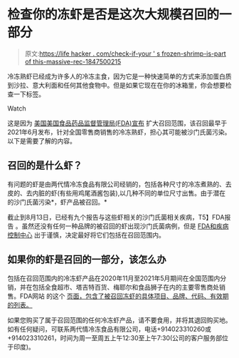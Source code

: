 # 检查你的冻虾是否是这次大规模召回的一部分

> 原文:[https://life hacker . com/check-if-your ' s frozen-shrimp-is-part of this-massive-rec-1847500215](https://lifehacker.com/check-if-your-frozen-shrimp-is-part-of-this-massive-rec-1847500215)

冷冻熟虾已经成为许多人的冷冻主食，因为它是一种快速简单的方式来添加蛋白质到沙拉、意大利面和任何其他食物中。但是如果它现在在你的冰箱里，你会想要检查一下标签。

Watch

这是因为 [美国美国食品药品监督管理局(FDA)宣布](https://www.fda.gov/safety/recalls-market-withdrawals-safety-alerts/avanti-frozen-foods-expands-recall-frozen-cooked-shrimp-because-possible-health-risk) 扩大召回范围，该召回最早于2021年6月发布，针对全国零售商销售的冷冻熟虾，担心其可能被沙门氏菌污染。以下是需要了解的内容。

## 召回的是什么虾？

有问题的虾是由两代情冷冻食品有限公司经销的，包括各种尺寸的冷冻煮熟的、去皮的、去内脏的虾(有些用鸡尾酒酱包装),以几种不同的单位尺寸出售。由于潜在的沙门氏菌污染*，虾产品被召回。*

截止到8月13日，已经有九个报告与这些虾相关的沙门氏菌相关疾病，T5】FDA报告 。虽然还没有任何一种品牌的被召回的虾出现沙门氏菌病例，但是 [FDA和疾病控制中心](https://www.fda.gov/safety/recalls-market-withdrawals-safety-alerts/avanti-frozen-foods-expands-recall-frozen-cooked-shrimp-because-possible-health-risk) 出于谨慎，决定最好将它们包括在召回范围内。

## 如果你的虾是召回的一部分，该怎么办

包括在召回范围内的冷冻虾产品在2020年11月至2021年5月期间在全国范围内分销，并在包括全食超市、塔吉特百货、梅耶尔和食品狮子在内的主要零售商处销售。FDA网站 的这个 [页面，包含了被召回冻虾的具体项目、品牌、代码、有效期的列表。](https://www.fda.gov/safety/recalls-market-withdrawals-safety-alerts/avanti-frozen-foods-expands-recall-frozen-cooked-shrimp-because-possible-health-risk)

如果您购买了属于召回范围的任何冷冻虾产品，请不要食用，并将其退回购买地。如有任何疑问，可联系两代情冷冻食品有限公司，电话+914023310260或+914023310261，时间为周一至周五上午12:30至上午7:30(公司的客户服务部位于印度)。